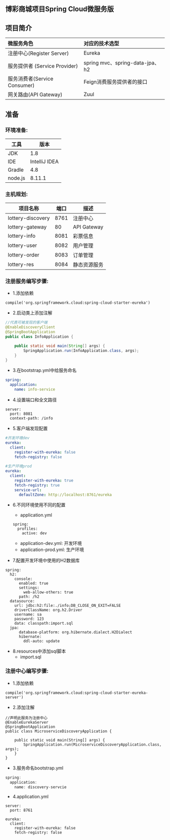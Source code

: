 ## 博彩商城项目Spring Cloud微服务版

## 项目简介

| 微服务角色                     | 对应的技术选型                  |
| :----------------------------- | :------------------------------ |
| 注册中心(Register Server)      | Eureka                          |
| 服务提供者 (Service  Provider) | spring mvc、spring-data-jpa、h2 |
| 服务消费者(Service Consumer)   | Feign消费服务提供者的接口       |
| 网关路由(API Gateway)          | Zuul                            |



## 准备

### 环境准备:

| 工具    | 版本          |
| ------- | ------------- |
| JDK     | 1.8           |
| IDE     | IntelliJ IDEA |
| Gradle  | 4.8           |
| node.js | 8.11.1        |



### 主机规划:

| 项目名称          | 端口 | 描述         |
| ----------------- | ---- | ------------ |
| lottery-discovery | 8761 | 注册中心     |
| lottery-gateway   | 80   | API Gateway  |
| lottery-info      | 8081 | 彩票信息     |
| lottery-user      | 8082 | 用户管理     |
| lottery-order     | 8083 | 订单管理     |
| lottery-res       | 8084 | 静态资源服务 |



### 注册服务编写步骤:

- 1.添加依赖

```
compile('org.springframework.cloud:spring-cloud-starter-eureka')
```

- 2.启动类上添加注解

```java
//代表可被发现的客户端
@EnableDiscoveryClient
@SpringBootApplication
public class InfoApplication {

    public static void main(String[] args) {
        SpringApplication.run(InfoApplication.class, args);
    }
}
```

- 3.在bootstrap.yml中给服务命名

```yml
spring:
  application:
    name: info-service
```

- 4.设置端口和全文路径

```
server:
  port: 8081
  context-path: /info
```

- 5.客户端发现配置

```yml
#开发环境dev
eureka:
  client:
    register-with-eureka: false
    fetch-registry: false
    
#生产环境prod
eureka:
  client:
    register-with-eureka: true
    fetch-registry: true
    service-url:
      defaultZone: http://localhost:8761/eureka
```

- 6.不同环境使用不同的配置

  - application.yml

  ```
  spring:
    profiles:
      active: dev
  ```

  - application-dev.yml:	开发环境
  - application-prod.yml:  生产环境

- 7.配置开发环境中使用的H2数据库

```
spring:
  h2:
    console:
      enabled: true
      settings:
        web-allow-others: true
      path: /h2
  datasource:
    url: jdbc:h2:file:./info;DB_CLOSE_ON_EXIT=FALSE
    driverClassName: org.h2.Driver
    username: sa
    password: 123
    data: classpath:import.sql
  jpa:
      database-platform: org.hibernate.dialect.H2Dialect
      hibernate:
        ddl-auto: update
```

- 8.resources中添加sql脚本
  - import.sql

### 注册中心编写步骤:

- 1.添加依赖

```
compile('org.springframework.cloud:spring-cloud-starter-eureka-server')
```

- 2.添加注解

```
//声明此服务为注册中心
@EnableEurekaServer
@SpringBootApplication
public class MicroserviceDiscoveryApplication {

    public static void main(String[] args) {
        SpringApplication.run(MicroserviceDiscoveryApplication.class, args);
    }
}
```

- 3.服务命名bootstrap.yml

```java
spring:
  application:
    name: discovery-servcie
```

- 4.application.yml

```
server:
  port: 8761

eureka:
  client:
    register-with-eureka: false
    fetch-registry: false

```



